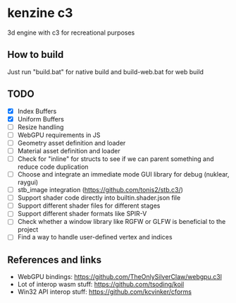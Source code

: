 # kenzine c3
3d engine with c3 for recreational purposes

## How to build
Just run "build.bat" for native build and build-web.bat for web build

## TODO
- [x] Index Buffers
- [x] Uniform Buffers
- [ ] Resize handling
- [ ] WebGPU requirements in JS
- [ ] Geometry asset definition and loader
- [ ] Material asset definition and loader
- [ ] Check for "inline" for structs to see if we can parent something and reduce code duplication
- [ ] Choose and integrate an immediate mode GUI library for debug (nuklear, raygui)
- [ ] stb_image integration (https://github.com/tonis2/stb.c3/)
- [ ] Support shader code directly into builtin.shader.json file
- [ ] Support different shader files for different stages
- [ ] Support different shader formats like SPIR-V
- [ ] Check whether a window library like RGFW or GLFW is beneficial to the project
- [ ] Find a way to handle user-defined vertex and indices

## References and links
- WebGPU bindings: https://github.com/TheOnlySilverClaw/webgpu.c3l
- Lot of interop wasm stuff: https://github.com/tsoding/koil
- Win32 API interop stuff: https://github.com/kcvinker/cforms